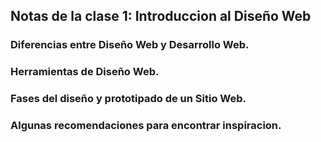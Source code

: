 ## Notas de la clase 1:  Introduccion al Diseño Web

### Diferencias entre Diseño Web y Desarrollo Web.

### Herramientas de Diseño Web.

### Fases del diseño y prototipado de un Sitio Web.

### Algunas recomendaciones para encontrar inspiracion.
